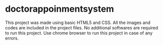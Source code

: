 # doctorappoinmentsystem
This project was made using basic HTML5 and CSS.
All the images and codes are included in the project files.
No additional softwares are required to run this project.
Use chrome browser to run this project in case of any errors.
